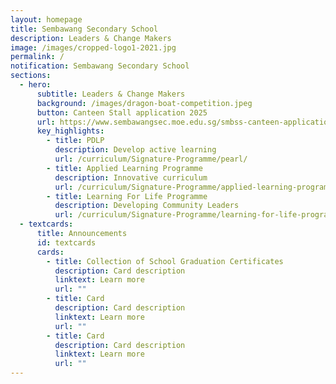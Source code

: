 ```yaml
---
layout: homepage
title: Sembawang Secondary School
description: Leaders & Change Makers
image: /images/cropped-logo1-2021.jpg
permalink: /
notification: Sembawang Secondary School
sections:
  - hero:
      subtitle: Leaders & Change Makers
      background: /images/dragon-boat-competition.jpeg
      button: Canteen Stall application 2025
      url: https://www.sembawangsec.moe.edu.sg/smbss-canteen-application-2025/
      key_highlights:
        - title: PDLP
          description: Develop active learning
          url: /curriculum/Signature-Programme/pearl/
        - title: Applied Learning Programme
          description: Innovative curriculum
          url: /curriculum/Signature-Programme/applied-learning-programme/
        - title: Learning For Life Programme
          description: Developing Community Leaders
          url: /curriculum/Signature-Programme/learning-for-life-programme/
  - textcards:
      title: Announcements
      id: textcards
      cards:
        - title: Collection of School Graduation Certificates
          description: Card description
          linktext: Learn more
          url: ""
        - title: Card
          description: Card description
          linktext: Learn more
          url: ""
        - title: Card
          description: Card description
          linktext: Learn more
          url: ""
---
```

